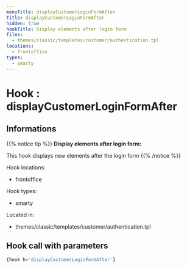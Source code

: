 ```yaml
---
menuTitle: displayCustomerLoginFormAfter
Title: displayCustomerLoginFormAfter
hidden: true
hookTitle: Display elements after login form
files:
  - themes/classic/templates/customer/authentication.tpl
locations:
  - frontoffice
types:
  - smarty
---
```


# Hook : displayCustomerLoginFormAfter

## Informations

{{% notice tip %}}
**Display elements after login form:** 

This hook displays new elements after the login form
{{% /notice %}}

Hook locations: 
  - frontoffice

Hook types: 
  - smarty

Located in: 
  - themes/classic/templates/customer/authentication.tpl

## Hook call with parameters

```php
{hook h='displayCustomerLoginFormAfter'}
```